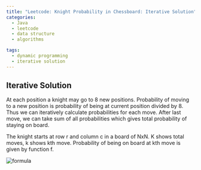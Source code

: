 ```yaml
---
title: "Leetcode: Knight Probability in Chessboard: Iterative Solution"
categories:
  - Java
  - leetcode
  - data structure
  - algorithms

tags:
  - dynamic programming
  - iterative solution
---
```


## Iterative Solution

At each position a knight may go to 8 new positions. Probability of moving to a new position is probability of being at current position divided by 8. Thus we can iteratively calculate probabilities for each move. After last move, we can take sum of all probabilities which gives total probability of staying on board.  

The knight starts at row r and column c in a board of NxN. K shows total moves, k shows kth move. Probability of being on board at kth move is given by function f.

![formula](https://render.githubusercontent.com/render/math?math=\LARGE&space;f(r,c,k)=&space;\sum_{(r_{prev},&space;c_{prev})\epsilon&space;S}&space;f(r_{prev},&space;c_{prev},&space;k-1)&space;/&space;8)





